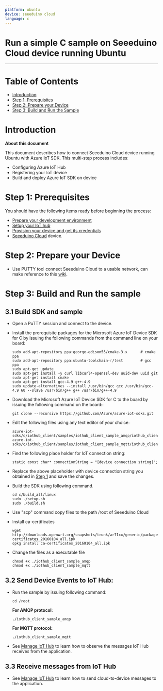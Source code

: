 ```yaml
---
platform: ubuntu
device: seeeduino cloud
language: c
---
```


Run a simple C sample on Seeeduino Cloud device running Ubuntu
===
---

# Table of Contents

-   [Introduction](#Introduction)
-   [Step 1: Prerequisites](#Prerequisites)
-   [Step 2: Prepare your Device](#PrepareDevice)
-   [Step 3: Build and Run the Sample](#Build)

<a name="Introduction"></a>
# Introduction

**About this document**

This document describes how to connect Seeeduino Cloud device running Ubuntu with Azure IoT SDK. This multi-step process includes:
-   Configuring Azure IoT Hub
-   Registering your IoT device
-   Build and deploy Azure IoT SDK on device

<a name="Prerequisites"></a>
# Step 1: Prerequisites

You should have the following items ready before beginning the process:

-   [Prepare your development environment][setup-devbox-linux]
-   [Setup your IoT hub][lnk-setup-iot-hub]
-   [Provision your device and get its credentials][lnk-manage-iot-hub]
-   [Seeeduino Cloud](https://www.seeedstudio.com/item_detail.html?p_id=2123) device.

<a name="PrepareDevice"></a>
# Step 2: Prepare your Device
-   Use PUTTY tool connect Seeeduino Cloud to a usable network, can make reference to this [wiki](http://www.seeedstudio.com/wiki/Seeeduino_Cloud).

<a name="Build"></a>
# Step 3: Build and Run the sample

<a name="Load"></a>
## 3.1 Build SDK and sample

-   Open a PuTTY session and connect to the device.

-   Install the prerequisite packages for the Microsoft Azure IoT Device SDK for C by issuing the following commands from the command line on your board:

    ```
    sudo add-apt-repository ppa:george-edison55/cmake-3.x      # cmake ppa
    sudo add-apt-repository ppa:ubuntu-toolchain-r/test        # gcc ppa
    sudo apt-get update
    sudo apt-get install -y curl libcurl4-openssl-dev uuid-dev uuid git
    sudo apt-get install cmake
    sudo apt-get install gcc-4.9 g++-4.9
    sudo update-alternatives --install /usr/bin/gcc gcc /usr/bin/gcc-4.9 60 --slave /usr/bin/g++ g++ /usr/bin/g++-4.9
    ```

-   Download the Microsoft Azure IoT Device SDK for C to the board by issuing the following command on the board::

        git clone --recursive https://github.com/Azure/azure-iot-sdks.git

-   Edit the following files using any text editor of your choice:

        azure-iot-sdks/c/iothub_client/samples/iothub_client_sample_amqp/iothub_client_sample_amqp.c
        azure-iot-sdks/c/iothub_client/samples/iothub_client_sample_mqtt/iothub_client_sample_mqtt.c

-   Find the following place holder for IoT connection string:

        static const char* connectionString = "[device connection string]";

-   Replace the above placeholder with device connection string you obtained in [Step 1](#Prerequisites) and save the changes.

-   Build the SDK using following command.

    ```
    cd c/build_all/linux
    sudo ./setup.sh
    sudo ./build.sh
    ```

-   Use "scp" command copy files to the path /root of Seeeduino Cloud

-   Install ca-certificates

    ```
    wget http://downloads.openwrt.org/snapshots/trunk/ar71xx/generic/packages/base/ca-certificates_20160104_all.ipk
    opkg install ca-certificates_20160104_all.ipk
    ```

-   Change the files as a executable file

    ```
    chmod +x ./iothub_client_sample_amqp
    chmod +x ./iothub_client_sample_mqtt
    ```

## 3.2 Send Device Events to IoT Hub:

-   Run the sample by issuing following command:

        cd /root

    **For AMQP protocol:**

        ./iothub_client_sample_amqp

    **For MQTT protocol:**

        ./iothub_client_sample_mqtt

-   See [Manage IoT Hub][lnk-manage-iot-hub] to learn how to observe the messages IoT Hub receives from the application.

## 3.3 Receive messages from IoT Hub

-   See [Manage IoT Hub][lnk-manage-iot-hub] to learn how to send cloud-to-device messages to the application.


[setup-devbox-linux]: https://github.com/Azure/azure-iot-sdks/blob/master/c/doc/devbox_setup.md
[lnk-setup-iot-hub]: ../../setup_iothub.md
[lnk-manage-iot-hub]: ../../manage_iot_hub.md
